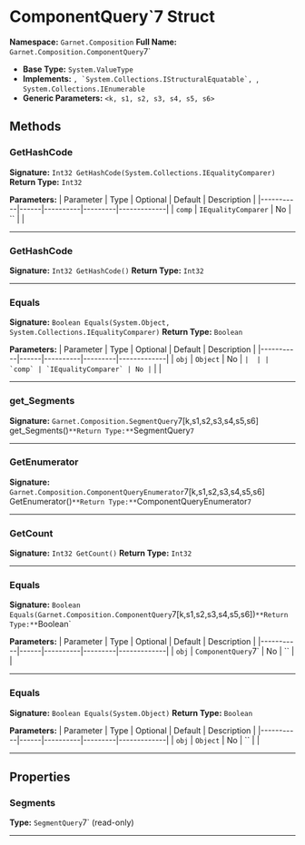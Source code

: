 # ComponentQuery`7 Struct

**Namespace:** `Garnet.Composition`
**Full Name:** `Garnet.Composition.ComponentQuery`7`
- **Base Type:** `System.ValueType`
- **Implements:** ``, `System.Collections.IStructuralEquatable`, ``, `System.Collections.IEnumerable`
- **Generic Parameters:** `<k, s1, s2, s3, s4, s5, s6>`

## Methods

### GetHashCode

**Signature:** `Int32 GetHashCode(System.Collections.IEqualityComparer)`
**Return Type:** `Int32`

**Parameters:**
| Parameter | Type | Optional | Default | Description |
|-----------|------|----------|---------|-------------|
| `comp` | `IEqualityComparer` | No | `` |  |

---

### GetHashCode

**Signature:** `Int32 GetHashCode()`
**Return Type:** `Int32`

---

### Equals

**Signature:** `Boolean Equals(System.Object, System.Collections.IEqualityComparer)`
**Return Type:** `Boolean`

**Parameters:**
| Parameter | Type | Optional | Default | Description |
|-----------|------|----------|---------|-------------|
| `obj` | `Object` | No | `` |  |
| `comp` | `IEqualityComparer` | No | `` |  |

---

### get_Segments

**Signature:** `Garnet.Composition.SegmentQuery`7[k,s1,s2,s3,s4,s5,s6] get_Segments()`
**Return Type:** `SegmentQuery`7`

---

### GetEnumerator

**Signature:** `Garnet.Composition.ComponentQueryEnumerator`7[k,s1,s2,s3,s4,s5,s6] GetEnumerator()`
**Return Type:** `ComponentQueryEnumerator`7`

---

### GetCount

**Signature:** `Int32 GetCount()`
**Return Type:** `Int32`

---

### Equals

**Signature:** `Boolean Equals(Garnet.Composition.ComponentQuery`7[k,s1,s2,s3,s4,s5,s6])`
**Return Type:** `Boolean`

**Parameters:**
| Parameter | Type | Optional | Default | Description |
|-----------|------|----------|---------|-------------|
| `obj` | `ComponentQuery`7` | No | `` |  |

---

### Equals

**Signature:** `Boolean Equals(System.Object)`
**Return Type:** `Boolean`

**Parameters:**
| Parameter | Type | Optional | Default | Description |
|-----------|------|----------|---------|-------------|
| `obj` | `Object` | No | `` |  |

---

## Properties

### Segments

**Type:** `SegmentQuery`7` (read-only)

---